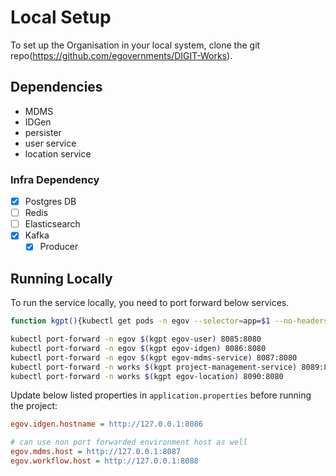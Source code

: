 # Local Setup

To set up the Organisation in your local system, clone the git repo(https://github.com/egovernments/DIGIT-Works).

## Dependencies

- MDMS
- IDGen
- persister
- user service
- location service


### Infra Dependency

- [X] Postgres DB
- [ ] Redis
- [ ] Elasticsearch
- [X] Kafka
  - [X] Producer

## Running Locally

To run the service locally, you need to port forward below services.

```bash
function kgpt(){kubectl get pods -n egov --selector=app=$1 --no-headers=true | head -n1 | awk '{print $1}'}

kubectl port-forward -n egov $(kgpt egov-user) 8085:8080
kubectl port-forward -n egov $(kgpt egov-idgen) 8086:8080
kubectl port-forward -n egov $(kgpt egov-mdms-service) 8087:8080
kubectl port-forward -n works $(kgpt project-management-service) 8089:8080
kubectl port-forward -n works $(kgpt egov-location) 8090:8080
``` 

Update below listed properties in `application.properties` before running the project:

```ini
egov.idgen.hostname = http://127.0.0.1:8086

# can use non port forwarded environment host as well
egov.mdms.host = http://127.0.0.1:8087
egov.workflow.host = http://127.0.0.1:8088
```
